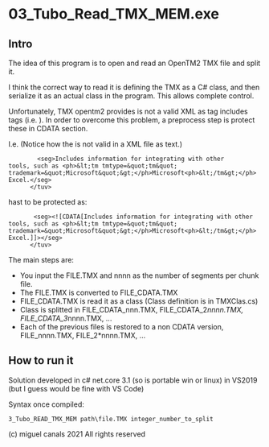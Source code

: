 # 03_Tubo_Read_TMX_MEM.exe

## Intro

The idea of this program is to open and read an OpenTM2 TMX file and split it.

I think the correct way to read it is defining the TMX as a C# class, and 
then serialize it as an actual class in the program. This allows complete control.

Unfortunately, TMX opentm2 provides is not a valid XML as tag <seg> includes tags 
(i.e. <ph>). In order to overcome this problem, a preprocess step is protect these
in CDATA section.

I.e. (Notice how the <ph> is not valid in a XML file as text.)
```
        <seg>Includes information for integrating with other
tools, such as <ph>&lt;tm tmtype=&quot;tm&quot; trademark=&quot;Microsoft&quot;&gt;</ph>Microsoft<ph>&lt;/tm&gt;</ph> Excel.</seg>
      </tuv>
```
hast to be protected as:

```
       <seg><![CDATA[Includes information for integrating with other
tools, such as <ph>&lt;tm tmtype=&quot;tm&quot; trademark=&quot;Microsoft&quot;&gt;</ph>Microsoft<ph>&lt;/tm&gt;</ph> Excel.]]></seg>
      </tuv>
```

The main steps are:
* You input the FILE.TMX and nnnn as the number of segments per chunk file.
* The FILE.TMX is converted to FILE_CDATA.TMX
* FILE_CDATA.TMX is read it as a class (Class definition is in TMXClas.cs)
* Class is splitted in FILE_CDATA_nnn.TMX, FILE_CDATA_2*nnnn.TMX, FILE_CDATA_3*nnnn.TMX, ...
* Each of the previous files is restored to a non CDATA version, FILE_nnnn.TMX, FILE_2*nnnn.TMX, ...

## How to run it

Solution developed in c# net.core 3.1 (so is portable win or linux) in VS2019 (but I guess would be fine with VS Code)

Syntax once compiled:
```
3_Tubo_READ_TMX_MEM path\file.TMX integer_number_to_split
```

(c) miguel canals 2021 All rights reserved